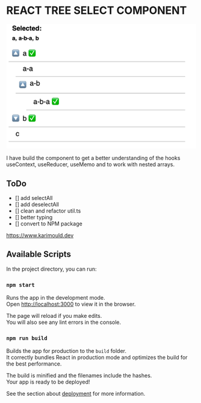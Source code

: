 # REACT TREE SELECT COMPONENT

![tree select component](treeselect.png)

I have build the component to get a better understanding of the hooks useContext, useReducer, useMemo and to work with nested arrays.

## ToDo

- [] add selectAll
- [] add deselectAll
- [] clean and refactor util.ts
- [] better typing
- [] convert to NPM package

https://www.karimould.dev

## Available Scripts

In the project directory, you can run:

### `npm start`

Runs the app in the development mode.<br />
Open [http://localhost:3000](http://localhost:3000) to view it in the browser.

The page will reload if you make edits.<br />
You will also see any lint errors in the console.

### `npm run build`

Builds the app for production to the `build` folder.<br />
It correctly bundles React in production mode and optimizes the build for the best performance.

The build is minified and the filenames include the hashes.<br />
Your app is ready to be deployed!

See the section about [deployment](https://facebook.github.io/create-react-app/docs/deployment) for more information.
